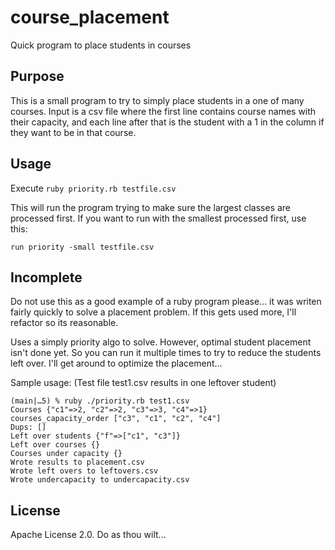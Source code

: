 # course_placement
Quick program to place students in courses

## Purpose

This is a small program to try to simply place students in a one of many courses.
Input is a csv file where the first line contains course names with their capacity,
and each line after that is the student with a 1 in the column if they want to be
in that course.

## Usage

Execute ```ruby priority.rb testfile.csv```

This will run the program trying to make sure the largest classes are processed
first. If you want to run with the smallest processed first, use this:

```run priority -small testfile.csv```

## Incomplete

Do not use this as a good example of a ruby program please... it was writen fairly
quickly to solve a placement problem. If this gets used more, I'll refactor so its
reasonable.

Uses a simply priority algo to solve. However, optimal student placement isn't
done yet. So you can run it multiple times to try to reduce the students left
over. I'll get around to optimize the placement...

Sample usage: (Test file test1.csv results in one leftover student)

```
(main|…5) % ruby ./priority.rb test1.csv
Courses {"c1"=>2, "c2"=>2, "c3"=>3, "c4"=>1}
courses_capacity_order ["c3", "c1", "c2", "c4"]
Dups: []
Left over students {"f"=>["c1", "c3"]}
Left over courses {}
Courses under capacity {}
Wrote results to placement.csv
Wrote left overs to leftovers.csv
Wrote undercapacity to undercapacity.csv
```

## License

Apache License 2.0. Do as thou wilt...